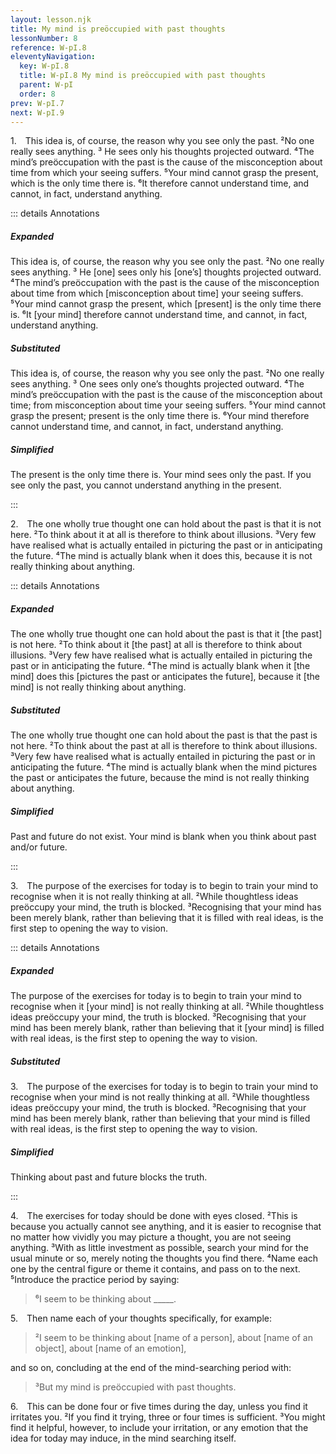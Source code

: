 ```yaml
---
layout: lesson.njk
title: My mind is preöccupied with past thoughts
lessonNumber: 8
reference: W-pI.8
eleventyNavigation:
  key: W-pI.8
  title: W-pI.8 My mind is preöccupied with past thoughts
  parent: W-pI
  order: 8
prev: W-pI.7
next: W-pI.9
---
```


1. This idea is, of course, the reason why you see only the past. 
²No one really sees anything. 
³ He sees only his thoughts projected outward. 
⁴The mind’s preöccupation with the past is the cause of the misconception about time from which your seeing suffers. 
⁵Your mind cannot grasp the present, which is the only time there is. 
⁶It therefore cannot understand time, and cannot, in fact, understand anything.

::: details Annotations

##### Expanded

This idea is, of course, the reason why you see only the past. 
²No one really sees anything. 
³ He [one] sees only his [one’s] thoughts projected outward. 
⁴The mind’s preöccupation with the past is the cause of the misconception about time from which [misconception about time] your seeing suffers. 
⁵Your mind cannot grasp the present, which [present] is the only time there is. 
⁶It [your mind] therefore cannot understand time, and cannot, in fact, understand anything.

##### Substituted

This idea is, of course, the reason why you see only the past. 
²No one really sees anything. 
³ One sees only one’s thoughts projected outward. 
⁴The mind’s preöccupation with the past is the cause of the misconception about time; from misconception about time your seeing suffers. 
⁵Your mind cannot grasp the present; present is the only time there is. 
⁶Your mind therefore cannot understand time, and cannot, in fact, understand anything.

##### Simplified

The present is the only time there is. 
Your mind sees only the past. 
If you see only the past, you cannot understand anything in the present.

:::

2. The one wholly true thought one can hold about the past is that it is not here. 
²To think about it at all is therefore to think about illusions. 
³Very few have realised what is actually entailed in picturing the past or in anticipating the future. 
⁴The mind is actually blank when it does this, because it is not really thinking about anything.

::: details Annotations

##### Expanded

The one wholly true thought one can hold about the past is that it [the past] is not here. 
²To think about it [the past] at all is therefore to think about illusions. 
³Very few have realised what is actually entailed in picturing the past or in anticipating the future. 
⁴The mind is actually blank when it [the mind] does this [pictures the past or anticipates the future], because it [the mind] is not really thinking about anything.

##### Substituted

The one wholly true thought one can hold about the past is that the past is not here. 
²To think about the past at all is therefore to think about illusions. 
³Very few have realised what is actually entailed in picturing the past or in anticipating the future. 
⁴The mind is actually blank when the mind pictures the past or anticipates the future, because the mind is not really thinking about anything.

##### Simplified
Past and future do not exist. 
Your mind is blank when you think about past and/or future.

:::

3. The purpose of the exercises for today is to begin to train your mind to recognise when it is not really thinking at all. 
²While thoughtless ideas preöccupy your mind, the truth is blocked. 
³Recognising that your mind has been merely blank, rather than believing that it is filled with real ideas, is the first step to opening the way to vision.

::: details Annotations 

##### Expanded
The purpose of the exercises for today is to begin to train your mind to recognise when it [your mind] is not really thinking at all. 
²While thoughtless ideas preöccupy your mind, the truth is blocked. 
³Recognising that your mind has been merely blank, rather than believing that it [your mind] is filled with real ideas, is the first step to opening the way to vision.

##### Substituted

3. The purpose of the exercises for today is to begin to train your mind to recognise when your mind is not really thinking at all. 
²While thoughtless ideas preöccupy your mind, the truth is blocked. 
³Recognising that your mind has been merely blank, rather than believing that your mind is filled with real ideas, is the first step to opening the way to vision.

##### Simplified

Thinking about past and future blocks the truth. 

:::

4. The exercises for today should be done with eyes closed. 
²This is because you actually cannot see anything, and it is easier to recognise that no matter how vividly you may picture a thought, you are not seeing anything. 
³With as little investment as possible, search your mind for the usual minute or so, merely noting the thoughts you find there. 
⁴Name each one by the central figure or theme it contains, and pass on to the next. 
⁵Introduce the practice period by saying:

>⁶I seem to be thinking about _____.

5. Then name each of your thoughts specifically, for example:

>²I seem to be thinking about [name of a person], about [name of an object], about [name of an emotion],

and so on, concluding at the end of the mind-searching period with:

>³But my mind is preöccupied with past thoughts.

6. This can be done four or five times during the day, unless you find it irritates you. 
²If you find it trying, three or four times is sufficient. 
³You might find it helpful, however, to include your irritation, or any emotion that the idea for today may induce, in the mind searching itself.
